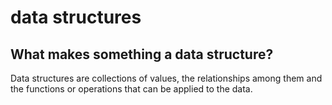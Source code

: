 # data structures

## What makes something a data structure?
Data structures are collections of values, the relationships among them and the functions or operations that can be applied to the data.

